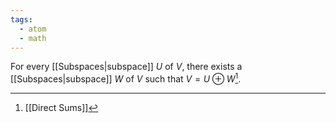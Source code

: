 ```yaml
---
tags:
  - atom
  - math
---
```

For every [[Subspaces|subspace]] $U$ of $V$, there exists a [[Subspaces|subspace]] $W$ of $V$ such that $V = U \oplus W$[^1].

[^1]: [[Direct Sums]]